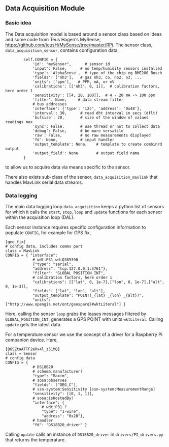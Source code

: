 ## Data Acquisition Module

### Basic idea
The Data acquisition model is based around a sensor class based on ideas and some code from Teus Hagen's MySense, https://github.com/teusH/MySense/tree/master/RPi. The sensor class, ```data_acquisition_sensor```, contains configuration data,
```
        self.CONFIG = {
            'id': "mySensor",      # sensor id
            'input': False,      # no temp/humidity sensors installed
            'type': 'AlphaSense',  # type of the chip eg BME280 Bosch
            'fields': ['nh3'],   # gas nh3, co, no2, o3, ...
            'units': ['ppm'],   # PPM, mA, or mV
            'calibrations': [['nh3', 0, 1]],  # calibration factors, here order 1
            'sensitivity': [[4, 20, 100]],  # 4 - 20 mA -> 100 ppm
            'filter': None,     # data stream filter
            # bus addresses
            'interface': {'type': 'i2c', 'address': '0x48'},
            'interval': 30,      # read dht interval in secs (dflt)
            'bufsize': 20,       # size of the window of values readings max
            'sync': False,       # use thread or not to collect data
            'debug': False,      # be more versatile
            'raw': False,        # no raw measurements displayed
            'fd': None,          # input handler
            'output_template': None,    # template to create combinrd output 
            'output_field': None        # output field name
        }
```
to allow us to acquire data via means specific to the sensor.

There also exists sub-class of the sensor, ```data_acquisition_mavlink``` that handles MavLink serial data streams.

### Data logging
The main data logging loop ```data_acquisition``` keeps a python list of sensors for which it calls the ```start```, ```stop```, ```loop``` and ```update``` functions for each sensor within the acquisition loop (DAL).

Each sensor instance requires specific configuration information to populate ```CONFIG```, for example for GPS fix,
```
[geo_fix]
# config data, includes comms port
class = MavLink
CONFIG = { "interface":
            # wdt:P31 wd:Q385390
            {"type": "serial", 
            "address": "tcp:127.0.0.1:5761"},
            "filter": "GLOBAL_POSITION_INT",
            # calibration factors, here order 1
            "calibrations": [["lat", 0, 1e-7],["lon", 0, 1e-7],["alt", 0, 1e-3]],
            "fields": ["lat", "lon", "alt"],
            "output_template": "POINT(_{lat} _{lon} _{alt})",
            "units": ["http://www.opengis.net/ont/geosparql#wktLiteral"] }
```

Here, calling the sensor ```loop``` grabs the leases messages filtered by ```GLOBAL_POSITION_INT```, generates a GPS POINT with units ```wktLiteral```. Calling ```update``` gets the latest data.

For a temperature sensor we use the concept of a driver for a Raspberry Pi companion device. Here,
```
[B6SZtaATTF2eRx4l_z51MQ]
class = Sensor
# config data
CONFIG = { 
            # DS18B20
            # schema:manufacturer?
            "type": "Maxim",
            # sosa:observes
            "fields": ["DEG_C"],
            # ssn-system:Sensitivity [ssn-system:MeasurementRange]
            "sensitivity": [[0, 1, 1]],
            # sosa:isHostedBy?
            "interface": {
                # wdt:P31 ?
                "type": "1-wire", 
                "address": "0x28"},
            # handler
            "fd": "DS18B20_driver" }
```
Calling ```update``` calls an instance of ```DS18B20_driver``` in ```drivers/PI_drivers.py``` that returns the temperature.
